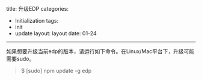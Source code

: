 title: 升级EDP
categories:
- Initialization
tags:
-  init
-  update
layout:
    layout
date:
    01-24
---

如果想要升级当前edp的版本，请运行如下命令。在Linux/Mac平台下，升级可能需要sudo。  
>$ [sudo] npm update -g edp